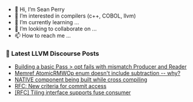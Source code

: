 - 👋 Hi, I’m Sean Perry
- 👀 I’m interested in compilers (c++, COBOL, llvm)
- 🌱 I’m currently learning ...
- 💞️ I’m looking to collaborate on ...
- 📫 How to reach me ...

<!---
s66perry/s66perry is a ✨ special ✨ repository because its `README.md` (this file) appears on your GitHub profile.
You can click the Preview link to take a look at your changes.
--->
### 📕 Latest LLVM Discourse Posts

<!-- DISCOURSE-LLVM:START -->
- [Building a basic Pass &gt; opt fails with mismatch Producer and Reader](https://discourse.llvm.org/t/building-a-basic-pass-opt-fails-with-mismatch-producer-and-reader/76296#post_1)
- [Memref AtomicRMWOp enum doesn&#39;t include subtraction -- why?](https://discourse.llvm.org/t/memref-atomicrmwop-enum-doesnt-include-subtraction-why/76289#post_2)
- [NATIVE component being built while cross compiling](https://discourse.llvm.org/t/native-component-being-built-while-cross-compiling/76294#post_1)
- [RFC: New criteria for commit access](https://discourse.llvm.org/t/rfc-new-criteria-for-commit-access/76290#post_16)
- [[RFC] Tiling interface supports fuse consumer](https://discourse.llvm.org/t/rfc-tiling-interface-supports-fuse-consumer/76286#post_4)
<!-- DISCOURSE-LLVM:END -->
